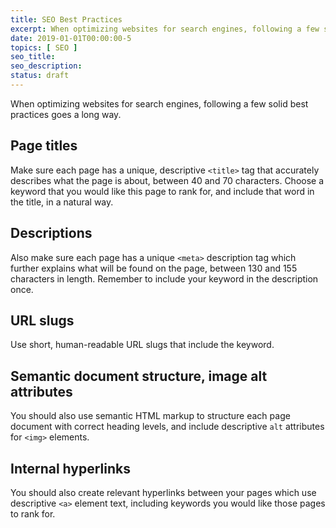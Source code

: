 ```yaml
---
title: SEO Best Practices
excerpt: When optimizing websites for search engines, following a few solid best practices goes a long way.
date: 2019-01-01T00:00:00-5
topics: [ SEO ]
seo_title: 
seo_description: 
status: draft
---
```


When optimizing websites for search engines, following a few solid best practices goes a long way.

## Page titles

Make sure each page has a unique, descriptive `<title>` tag that accurately describes what the page is about, between 40 and 70 characters. Choose a keyword that you would like this page to rank for, and include that word in the title, in a natural way.

## Descriptions

Also make sure each page has a unique `<meta>` description tag which further explains what will be found on the page, between 130 and 155 characters in length. Remember to include your keyword in the description once.

## URL slugs

Use short, human-readable URL slugs that include the keyword.

## Semantic document structure, image alt attributes

You should also use semantic HTML markup to structure each page document with correct heading levels, and include descriptive `alt` attributes for `<img>` elements.

## Internal hyperlinks

You should also create relevant hyperlinks between your pages which use descriptive `<a>` element text, including keywords you would like those pages to rank for.